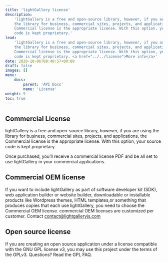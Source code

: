 ```yaml
---
title: 'lightGallery license'
description:
    'lightGallery is a free and open-source library, however, if you are using
    the library for business, commercial sites, projects, and applications, the
    Commercial license is the appropriate license. With this option, your source
    code is kept proprietary.'
lead:
    'lightGallery is a free and open-source library, however, if you are using
    the library for business, commercial sites, projects, and applications, the
    Commercial license is the appropriate license. With this option, your source
    code is kept proprietary. <a href="../../license">More info</a>'
date: 2020-10-06T08:48:57+00:00
draft: false
images: []
menu:
    docs:
        parent: 'API Docs'
        name: 'License'
weight: 9
toc: true
---
```


## Commercial License

lightGallery is a free and open-source library, however, if you are using the
library for business, commercial sites, projects, and applications, the
Commercial license is the appropriate license. With this option, your source
code is kept proprietary.

Once purchased, you’ll receive a commercial license PDF and be all set to use
lightGallery in your commercial applications.

## Commercial OEM license

If you want to include lightGallery as part of software developer kit (SDK), web
application builder or website builder, downloadable or installable products
like Wordpress themes, HTML templates,or something that produces copies that
each use lightGallery, you need to choose the Commercial OEM license. commercial
OEM licenses are customized per customer. Contact contact@lightgalleryjs.com

## Open source license

If you are creating an open source application under a license compatible with
the GNU GPL license v3, you may use this project under the terms of the GPLv3.
Questions? Read the GPL FAQ.
